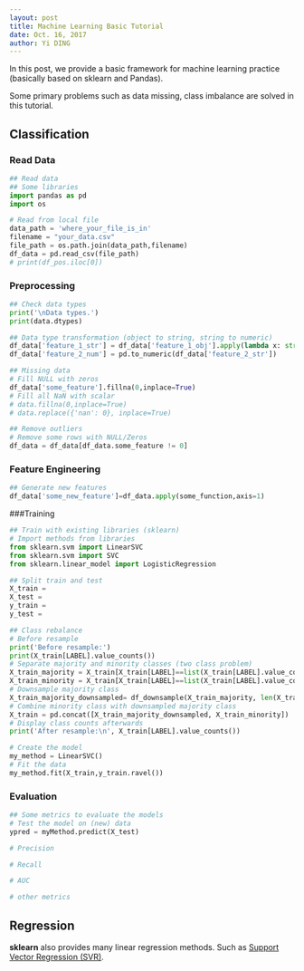 ```yaml
---
layout: post
title: Machine Learning Basic Tutorial
date: Oct. 16, 2017
author: Yi DING
---
```


In this post, we provide a basic framework for machine learning practice (basically based on sklearn and Pandas).

Some primary problems such as data missing, class imbalance are solved in this tutorial.



## Classification

### Read Data

``` Python
## Read data
## Some libraries
import pandas as pd
import os

# Read from local file
data_path = 'where_your_file_is_in'
filename = "your_data.csv"
file_path = os.path.join(data_path,filename)
df_data = pd.read_csv(file_path)
# print(df_pos.iloc[0])
```

### Preprocessing

```python
## Check data types
print('\nData types.')
print(data.dtypes)

## Data type transformation (object to string, string to numeric)
df_data['feature_1_str'] = df_data['feature_1_obj'].apply(lambda x: str(x))
df_data['feature_2_num'] = pd.to_numeric(df_data['feature_2_str'])

## Missing data
# Fill NULL with zeros
df_data['some_feature'].fillna(0,inplace=True)
# Fill all NaN with scalar
# data.fillna(0,inplace=True)
# data.replace({'nan': 0}, inplace=True)

## Remove outliers
# Remove some rows with NULL/Zeros
df_data = df_data[df_data.some_feature != 0]
```

### Feature Engineering

```python
## Generate new features
df_data['some_new_feature']=df_data.apply(some_function,axis=1)
```

###Training

```python
## Train with existing libraries (sklearn)
# Import methods from libraries
from sklearn.svm import LinearSVC
from sklearn.svm import SVC
from sklearn.linear_model import LogisticRegression

## Split train and test
X_train = 
X_test = 
y_train = 
y_test = 

## Class rebalance
# Before resample
print('Before resample:')
print(X_train[LABEL].value_counts())
# Separate majority and minority classes (two class problem)
X_train_majority = X_train[X_train[LABEL]==list(X_train[LABEL].value_counts().keys())[0]]
X_train_minority = X_train[X_train[LABEL]==list(X_train[LABEL].value_counts().keys())[1]]
# Downsample majority class
X_train_majority_downsampled= df_downsample(X_train_majority, len(X_train_minority.index))
# Combine minority class with downsampled majority class
X_train = pd.concat([X_train_majority_downsampled, X_train_minority])
# Display class counts afterwards
print('After resample:\n', X_train[LABEL].value_counts())

# Create the model
my_method = LinearSVC()
# Fit the data
my_method.fit(X_train,y_train.ravel())

```

### Evaluation

```python
## Some metrics to evaluate the models
# Test the model on (new) data
ypred = myMethod.predict(X_test)

# Precision

# Recall

# AUC

# other metrics
```



## Regression

**sklearn** also provides many linear regression methods. Such as [Support Vector Regression (SVR)](http://scikit-learn.org/stable/auto_examples/svm/plot_svm_regression.html).



